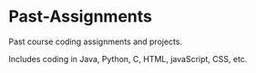 # Past-Assignments
Past course coding assignments and projects. 

Includes coding in Java, Python, C, HTML, javaScript, CSS, etc.
